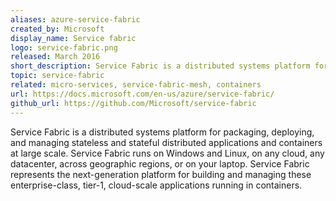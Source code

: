 ```yaml
---
aliases: azure-service-fabric
created_by: Microsoft
display_name: Service fabric
logo: service-fabric.png
released: March 2016
short_description: Service Fabric is a distributed systems platform for packaging, deploying, and managing stateless and stateful distributed applications and containers at large scale.
topic: service-fabric
related: micro-services, service-fabric-mesh, containers
url: https://docs.microsoft.com/en-us/azure/service-fabric/
github_url: https://github.com/Microsoft/service-fabric
---
```

Service Fabric is a distributed systems platform for packaging, deploying, and managing stateless and stateful distributed applications and containers at large scale. Service Fabric runs on Windows and Linux, on any cloud, any datacenter, across geographic regions, or on your laptop. Service Fabric represents the next-generation platform for building and managing these enterprise-class, tier-1, cloud-scale applications running in containers.
